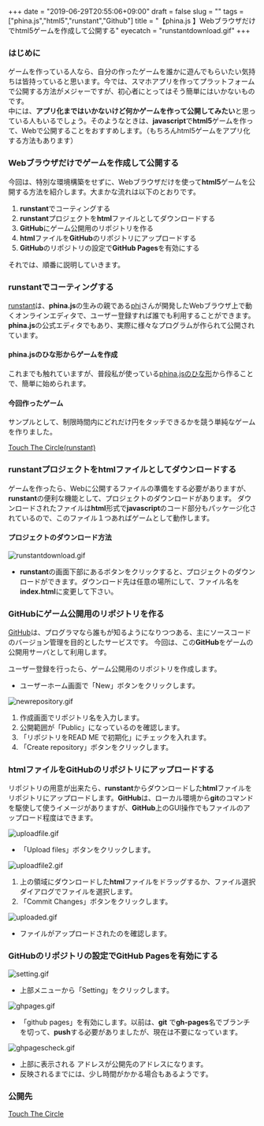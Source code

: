 +++
date = "2019-06-29T20:55:06+09:00"
draft = false
slug = ""
tags = ["phina.js","html5","runstant","Github"]
title = "【phina.js 】Webブラウザだけでhtml5ゲームを作成して公開する"
eyecatch = "runstantdownload.gif"
+++

### はじめに
ゲームを作っている人なら、自分の作ったゲームを誰かに遊んでもらいたい気持ちは皆持っていると思います。今では、スマホアプリを作ってプラットフォームで公開する方法がメジャーですが、初心者にとってはそう簡単にはいかないものです。    
中には、**アプリ化まではいかないけど何かゲームを作って公開してみたい**と思っている人もいるでしょう。そのようなときは、**javascript**で**html5**ゲームを作って、Webで公開することをおすすめします。（もちろんhtml5ゲームをアプリ化する方法もあります）

### Webブラウザだけでゲームを作成して公開する
今回は、特別な環境構築をせずに、Webブラウザだけを使って**html5**ゲームを公開する方法を紹介します。大まかな流れは以下のとおりです。

1. **runstant**でコーティングする
1. **runstant**プロジェクトを**html**ファイルとしてダウンロードする
1. **GitHub**にゲーム公開用のリポジトリを作る
1. **html**ファイルを**GitHub**のリポジトリにアップロードする
1. **GitHub**のリポジトリの設定で**GitHub Pages**を有効にする

それでは、順番に説明していきます。

### runstantでコーティングする
[runstant](https://runstant.com/)は、**phina.js**の生みの親である[phi](https://twitter.com/phi_jp)さんが開発したWebブラウザ上で動くオンラインエディタで、ユーザー登録すれば誰でも利用することができます。 **phina.js**の公式エディタでもあり、実際に様々なプログラムが作られて公開されています。

#### phina.jsのひな形からゲームを作成
これまでも触れていますが、普段私が使っている[phina.jsのひな形](https://runstant.com/alkn203/projects/8f0388a4)から作ることで、簡単に始められます。

#### 今回作ったゲーム
サンプルとして、制限時間内にどれだけ円をタッチできるかを競う単純なゲームを作りました。

[Touch The Circle(runstant)](https://runstant.com/alkn203/projects/21370e4b)

### runstantプロジェクトをhtmlファイルとしてダウンロードする
ゲームを作ったら、Webに公開するファイルの準備をする必要がありますが、**runstant**の便利な機能として、プロジェクトのダウンロードがあります。
ダウンロードされたファイルは**html**形式で**javascript**のコード部分もパッケージ化されているので、このファイル１つあればゲームとして動作します。

#### プロジェクトのダウンロード方法
![runstantdownload.gif](runstantdownload.gif)

* **runstant**の画面下部にあるボタンをクリックすると、プロジェクトのダウンロードができます。ダウンロード先は任意の場所にして、ファイル名を**index.html**に変更して下さい。

### GitHubにゲーム公開用のリポジトリを作る
[GitHub](https://github.co.jp/)は、プログラマなら誰もが知るようになりつつある、主にソースコードのバージョン管理を目的としたサービスです。
今回は、この**GitHub**をゲームの公開用サーバとして利用します。

ユーザー登録を行ったら、ゲーム公開用のリポジトリを作成します。

* ユーザーホーム画面で「New」ボタンをクリックします。

![newrepository.gif](newrepository.gif)

1. 作成画面でリポジトリ名を入力します。
1.  公開範囲が「Public」になっているのを確認します。
1. 「リポジトリをREAD ME で初期化」にチェックを入れます。
1. 「Create repository」ボタンをクリックします。

### htmlファイルをGitHubのリポジトリにアップロードする
リポジトリの用意が出来たら、**runstant**からダウンロードした**html**ファイルをリポジトリにアップロードします。**GitHub**は、ローカル環境から**git**のコマンドを駆使して使うイメージがありますが、**GitHub**上のGUI操作でもファイルのアップロード程度はできます。

![uploadfile.gif](uploadfile.gif)

* 「Upload files」ボタンをクリックします。

![uploadfile2.gif](uploadfile2.gif)

1. 上の領域にダウンロードした**html**ファイルをドラッグするか、ファイル選択ダイアログでファイルを選択します。
2.  「Commit Changes」ボタンをクリックします。

![uploaded.gif](uploaded.gif)

* ファイルがアップロードされたのを確認します。

### GitHubのリポジトリの設定でGitHub Pagesを有効にする

![setting.gif](setting.gif)

*  上部メニューから「Setting」をクリックします。

![ghpages.gif](ghpages.gif)

* 「github pages」を有効にします。以前は、**git** で**gh-pages**名でブランチを切って、**push**する必要がありましたが、現在は不要になっています。

![ghpagescheck.gif](ghpagescheck.gif)

* 上部に表示される アドレスが公開先のアドレスになります。
* 反映されるまでには、少し時間がかかる場合もあるようです。

### 公開先
[Touch The Circle](https://alkn203.github.io/touchthecircle/)